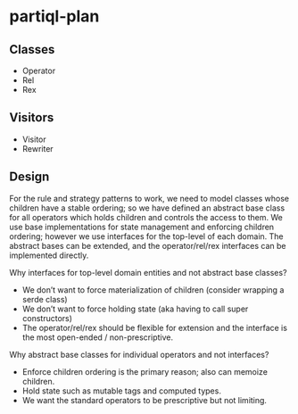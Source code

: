 # partiql-plan

## Classes

* Operator
* Rel
* Rex

## Visitors

* Visitor
* Rewriter

## Design

For the rule and strategy patterns to work, we need to model classes whose children have a stable ordering;
so we have defined an abstract base class for all operators which holds children and controls the access to them.
We use base implementations for state management and enforcing children ordering; however we use interfaces for the
top-level of each domain. The abstract bases can be extended, and the operator/rel/rex interfaces can be implemented
directly.

Why interfaces for top-level domain entities and not abstract base classes?

* We don’t want to force materialization of children (consider wrapping a serde class)
* We don’t want to force holding state (aka having to call super constructors)
* The operator/rel/rex should be flexible for extension and the interface is the most open-ended / non-prescriptive.

Why abstract base classes for individual operators and not interfaces?

* Enforce children ordering is the primary reason; also can memoize children.
* Hold state such as mutable tags and computed types.
* We want the standard operators to be prescriptive but not limiting.
